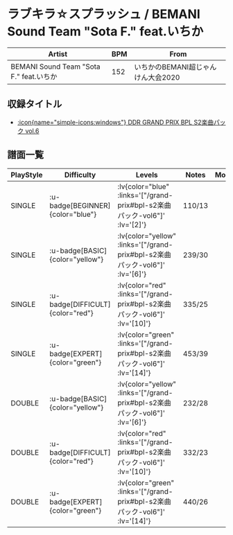# ラブキラ☆スプラッシュ / BEMANI Sound Team "Sota F." feat.いちか

|Artist|BPM|From|
|------|---|----|
|BEMANI Sound Team "Sota F." feat.いちか|152|いちかのBEMANI超じゃんけん大会2020|

## 収録タイトル

- [ :icon{name="simple-icons:windows"} DDR GRAND PRIX BPL S2楽曲パック vol.6](/grand-prix#bpl-s2楽曲パック-vol6)

## 譜面一覧

|PlayStyle|Difficulty|Levels|Notes|Movie|
|---------|----------|------|-----|-----|
|SINGLE| :u-badge[BEGINNER]{color="blue"} | :lv{color="blue" :links='["/grand-prix#bpl-s2楽曲パック-vol6"]' :lv='[2]'} |110/13||
|SINGLE| :u-badge[BASIC]{color="yellow"} | :lv{color="yellow" :links='["/grand-prix#bpl-s2楽曲パック-vol6"]' :lv='[6]'} |239/30||
|SINGLE| :u-badge[DIFFICULT]{color="red"} | :lv{color="red" :links='["/grand-prix#bpl-s2楽曲パック-vol6"]' :lv='[10]'} |335/25||
|SINGLE| :u-badge[EXPERT]{color="green"} | :lv{color="green" :links='["/grand-prix#bpl-s2楽曲パック-vol6"]' :lv='[14]'} |453/39||
|DOUBLE| :u-badge[BASIC]{color="yellow"} | :lv{color="yellow" :links='["/grand-prix#bpl-s2楽曲パック-vol6"]' :lv='[6]'} |232/28||
|DOUBLE| :u-badge[DIFFICULT]{color="red"} | :lv{color="red" :links='["/grand-prix#bpl-s2楽曲パック-vol6"]' :lv='[10]'} |332/23||
|DOUBLE| :u-badge[EXPERT]{color="green"} | :lv{color="green" :links='["/grand-prix#bpl-s2楽曲パック-vol6"]' :lv='[14]'} |440/26||
